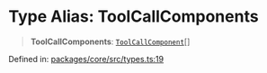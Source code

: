 # Type Alias: ToolCallComponents

> **ToolCallComponents**: [`ToolCallComponent`](ToolCallComponent.md)[]

Defined in: [packages/core/src/types.ts:19](https://github.com/GeoDaCenter/openassistant/blob/2c7e2a603db0fcbd6603996e5ea15006191c5f7f/packages/core/src/types.ts#L19)
